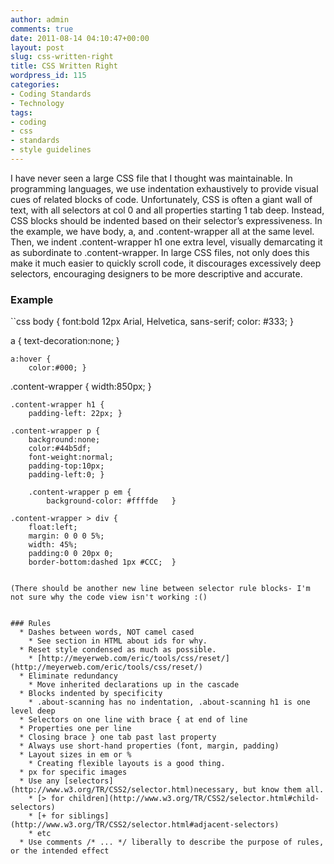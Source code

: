 ```yaml
---
author: admin
comments: true
date: 2011-08-14 04:10:47+00:00
layout: post
slug: css-written-right
title: CSS Written Right
wordpress_id: 115
categories:
- Coding Standards
- Technology
tags:
- coding
- css
- standards
- style guidelines
---
```


I have never seen a large CSS file that I thought was maintainable. In programming languages, we use indentation exhaustively to provide visual cues of related blocks of code. Unfortunately, CSS is often a giant wall of text, with all selectors at col 0 and all properties starting 1 tab deep. Instead, CSS blocks should be indented based on their selector’s expressiveness. In the example, we have body, a, and .content-wrapper all at the same level. Then, we indent .content-wrapper h1 one extra level, visually demarcating it as subordinate to .content-wrapper. In large CSS files, not only does this make it much easier to quickly scroll code, it discourages excessively deep selectors, encouraging designers to be more descriptive and accurate.

<!-- more -->

### Example

``css
body {
	font:bold 12px Arial, Helvetica, sans-serif;
	color: #333;	}

a {
	text-decoration:none;	}

	a:hover {
		color:#000;	}

.content-wrapper {
	width:850px;	}

	.content-wrapper h1 {
		padding-left: 22px;	}

	.content-wrapper p {
		background:none;
		color:#44b5df;
		font-weight:normal;
		padding-top:10px;
		padding-left:0;	}

		.content-wrapper p em {
			background-color: #ffffde	}

	.content-wrapper > div {
		float:left;
		margin: 0 0 0 5%;
		width: 45%;
		padding:0 0 20px 0;
		border-bottom:dashed 1px #CCC;	}
```

(There should be another new line between selector rule blocks- I'm not sure why the code view isn't working :()


### Rules
  * Dashes between words, NOT camel cased
    * See section in HTML about ids for why.
  * Reset style condensed as much as possible.
    * [http://meyerweb.com/eric/tools/css/reset/](http://meyerweb.com/eric/tools/css/reset/)
  * Eliminate redundancy
    * Move inherited declarations up in the cascade
  * Blocks indented by specificity
    * .about-scanning has no indentation, .about-scanning h1 is one level deep
  * Selectors on one line with brace { at end of line
  * Properties one per line
  * Closing brace } one tab past last property
  * Always use short-hand properties (font, margin, padding)
  * Layout sizes in em or %
    * Creating flexible layouts is a good thing.
  * px for specific images
  * Use any [selectors](http://www.w3.org/TR/CSS2/selector.html)necessary, but know them all.
    * [> for children](http://www.w3.org/TR/CSS2/selector.html#child-selectors)
    * [+ for siblings](http://www.w3.org/TR/CSS2/selector.html#adjacent-selectors)
    * etc
  * Use comments /* ... */ liberally to describe the purpose of rules, or the intended effect
